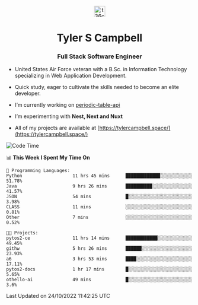 <p align="center">
<a href="https://www.linkedin.com/in/t36campbell" target="blank"><img align="center" src="https://ik.imagekit.io/t36campbell/Portfolio/linkedin.png.original_m8bbGgPh6.png" alt="t36campbell" height="30" width="30" /></a>
</p>
<h1 align="center">Tyler S Campbell</h1>
<h3 align="center">Full Stack Software Engineer</h3>

* United States Air Force veteran with a B.Sc. in Information Technology specializing in Web Application Development. 

* Quick study, eager to cultivate the skills needed to become an elite developer.

* I’m currently working on [periodic-table-api](https://github.com/t36campbell/periodic-table-api)

* I’m experimenting with **Nest, Next and Nuxt**

* All of my projects are available at [https://tylercampbell.space/](https://tylercampbell.space/)

<!--START_SECTION:waka-->
![Code Time](http://img.shields.io/badge/Code%20Time-1%2C938%20hrs%2041%20mins-blue)

📊 **This Week I Spent My Time On** 

```text
💬 Programming Languages: 
Python                   11 hrs 45 mins      █████████████░░░░░░░░░░░░   51.78% 
Java                     9 hrs 26 mins       ██████████░░░░░░░░░░░░░░░   41.57% 
JSON                     54 mins             █░░░░░░░░░░░░░░░░░░░░░░░░   3.98% 
CLASS                    11 mins             ░░░░░░░░░░░░░░░░░░░░░░░░░   0.81% 
Other                    7 mins              ░░░░░░░░░░░░░░░░░░░░░░░░░   0.52%

🐱‍💻 Projects: 
pytos2-ce                11 hrs 14 mins      ████████████░░░░░░░░░░░░░   49.45% 
githw                    5 hrs 26 mins       ██████░░░░░░░░░░░░░░░░░░░   23.93% 
a6                       3 hrs 53 mins       ████░░░░░░░░░░░░░░░░░░░░░   17.11% 
pytos2-docs              1 hr 17 mins        █░░░░░░░░░░░░░░░░░░░░░░░░   5.65% 
othello-ai               49 mins             █░░░░░░░░░░░░░░░░░░░░░░░░   3.6%

```


 Last Updated on 24/10/2022 11:42:25 UTC
<!--END_SECTION:waka-->
